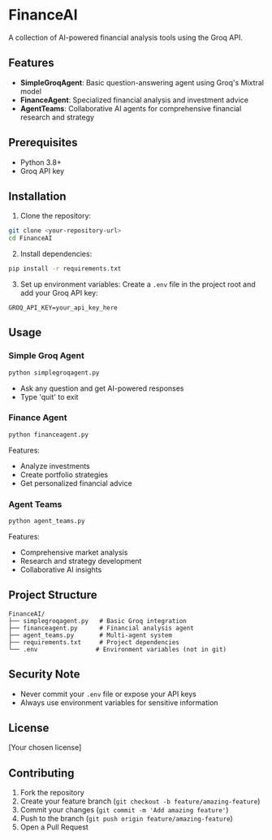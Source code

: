 # FinanceAI

A collection of AI-powered financial analysis tools using the Groq API.

## Features

- **SimpleGroqAgent**: Basic question-answering agent using Groq's Mixtral model
- **FinanceAgent**: Specialized financial analysis and investment advice
- **AgentTeams**: Collaborative AI agents for comprehensive financial research and strategy

## Prerequisites

- Python 3.8+
- Groq API key

## Installation

1. Clone the repository:
```bash
git clone <your-repository-url>
cd FinanceAI
```

2. Install dependencies:
```bash
pip install -r requirements.txt
```

3. Set up environment variables:
Create a `.env` file in the project root and add your Groq API key:
```
GROQ_API_KEY=your_api_key_here
```

## Usage

### Simple Groq Agent
```bash
python simplegroqagent.py
```
- Ask any question and get AI-powered responses
- Type 'quit' to exit

### Finance Agent
```bash
python financeagent.py
```
Features:
- Analyze investments
- Create portfolio strategies
- Get personalized financial advice

### Agent Teams
```bash
python agent_teams.py
```
Features:
- Comprehensive market analysis
- Research and strategy development
- Collaborative AI insights

## Project Structure

```
FinanceAI/
├── simplegroqagent.py   # Basic Groq integration
├── financeagent.py      # Financial analysis agent
├── agent_teams.py       # Multi-agent system
├── requirements.txt     # Project dependencies
└── .env                # Environment variables (not in git)
```

## Security Note

- Never commit your `.env` file or expose your API keys
- Always use environment variables for sensitive information

## License

[Your chosen license]

## Contributing

1. Fork the repository
2. Create your feature branch (`git checkout -b feature/amazing-feature`)
3. Commit your changes (`git commit -m 'Add amazing feature'`)
4. Push to the branch (`git push origin feature/amazing-feature`)
5. Open a Pull Request